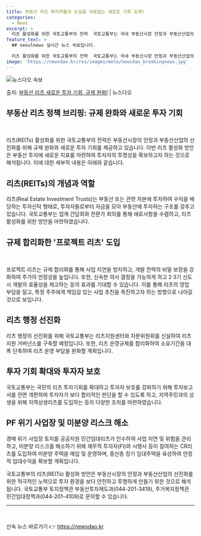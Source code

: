 ```yaml
---
title: 부동산 리츠 투자자들의 눈길을 사로잡는 새로운 기회 도래!
categories:
  - News
excerpt: >
  리츠 활성화를 위한 국토교통부의 전략  국토교통부는 국내 부동산시장 안정과 부동산산업의 선진화를 위해 리츠(…
feature_text: >
  ## seoulnews 실시간 뉴스 속보입니다.

  리츠 활성화를 위한 국토교통부의 전략  국토교통부는 국내 부동산시장 안정과 부동산산업의 선진화를 위해 리츠(…
image: 'https://newsdao.kr/res/images/meta/newsdao_breakingnews.jpg'
---
```


![뉴스다오 속보](https://newsdao.kr/res/images/meta/newsdao_breakingnews.jpg)

<p>출처: <a href="https://newsdao.kr/4281" rel="dofollow">부동산 리츠 새로운 투자 기회, 규제 완화!</a> | 뉴스다오</p>

<h2 data-ke-size="size26">부동산 리츠 정책 브리핑: 규제 완화와 새로운 투자 기회</h2>
<p data-ke-size="size16">&nbsp;</p>

리츠(REITs) 활성화를 위한 국토교통부의 전략은 부동산시장의 안정과 부동산산업의 선진화를 위해 규제 완화와 새로운 투자 기회를 제공하고 있습니다. 이번 리츠 활성화 방안은 부동산 투자에 새로운 지표를 마련하여 투자자의 투명성을 확보하고자 하는 것으로 해석됩니다. 이에 대한 세부적 내용은 아래와 같습니다.

<h2 data-ke-size="size24">리츠(REITs)의 개념과 역할</h2>
리츠(Real Estate Investment Trusts)는 부동산 또는 관련 자본에 투자하여 수익을 배당하는 투자신탁 형태로, 투자자들로부터 자금을 모아 부동산에 투자하는 구조를 갖추고 있습니다. 국토교통부는 업계 간담회와 전문가 회의를 통해 애로사항을 수렴하고, 리츠 활성화를 위한 방안을 마련하였습니다.

<h2 data-ke-size="size24">규제 합리화한 '프로젝트 리츠' 도입</h2>
<p data-ke-size="size16">&nbsp;</p>
프로젝트 리츠는 규제 합리화를 통해 사업 지연을 방지하고, 개발 전략의 비밀 보장을 강화하여 주가의 안정성을 높입니다. 또한, 신속한 의사 결정을 가능하게 하고 2·3기 신도시 개발의 효율성을 제고하는 등의 효과를 기대할 수 있습니다. 이를 통해 리츠의 영업 부담을 덜고, 특정 주주에게 책임감 있는 사업 추진을 촉진하고자 하는 방향으로 나아갈 것으로 보입니다.

<h2 data-ke-size="size24">리츠 행정 선진화</h2>
리츠 행정의 선진화를 위해 국토교통부는 리츠지원센터와 자문위원회를 신설하여 리츠 지원 거버넌스를 구축할 예정입니다. 또한, 리츠 운영규제를 합리화하여 소요기간을 대폭 단축하여 리츠 운영 부담을 완화할 계획입니다.

<h2 data-ke-size="size24">투자 기회 확대와 투자자 보호</h2>
국토교통부는 국민의 리츠 투자기회를 확대하고 투자자 보호를 강화하기 위해 투자보고서를 전면 개편하여 투자자가 보다 합리적인 판단을 할 수 있도록 하고, 지역주민과의 상생을 위해 지역상생리츠를 도입하는 등의 다양한 조치를 마련하였습니다.

<h2 data-ke-size="size24">PF 위기 사업장 및 미분양 리스크 해소</h2>
경매 위기 사업장 토지를 공공지원 민간임대리츠가 인수하여 사업 지연 및 위험을 관리하고, 미분양 리스크를 해소하기 위해 재무적 투자자(FI)와 시행사 등이 참여하는 CR리츠를 도입하여 미분양 주택을 매입 및 운영하며, 중산층 장기 임대주택을 육성하여 안정적 임대수익을 확보할 계획입니다.

국토교통부의 리츠(REITs) 활성화 방안은 부동산시장의 안정과 부동산산업의 선진화를 위한 적극적인 노력으로 투자 환경을 보다 안전하고 투명하게 만들기 위한 것으로 해석됩니다. 국토교통부 토지정책관 부동산투자제도과(044-201-3419), 주거복지정책관 민간임대정책과(044-201-4109)로 문의할 수 있습니다.</p>

<hr>
<p data-ke-size="size16">&nbsp;</p>
<p data-ke-size="size16"></p> 

신속 뉴스 바로가기 👉 <a href="https://newsdao.kr" rel="dofollow">https://newsdao.kr</a>


